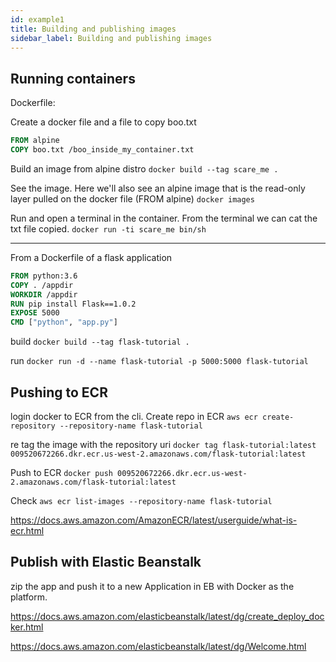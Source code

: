 ```yaml
---
id: example1
title: Building and publishing images
sidebar_label: Building and publishing images
---
```


## Running containers

Dockerfile:

Create a docker file and a file to copy boo.txt

```Dockerfile
FROM alpine
COPY boo.txt /boo_inside_my_container.txt
```

Build an image from alpine distro
`docker build --tag scare_me .`

See the image. Here we'll also see an alpine image that is the read-only layer pulled on the docker file (FROM alpine)
`docker images`

Run and open a terminal in the container. From the terminal we can cat the txt file copied.
`docker run -ti scare_me bin/sh`

---

From a Dockerfile of a flask application

```Dockerfile
FROM python:3.6
COPY . /appdir
WORKDIR /appdir
RUN pip install Flask==1.0.2
EXPOSE 5000
CMD ["python", "app.py"]
```

build
`docker build --tag flask-tutorial .`

run
`docker run -d --name flask-tutorial -p 5000:5000 flask-tutorial`

## Pushing to ECR

login docker to ECR from the cli. Create repo in ECR
`aws ecr create-repository --repository-name flask-tutorial`

re tag the image with the repository uri
`docker tag flask-tutorial:latest 009520672266.dkr.ecr.us-west-2.amazonaws.com/flask-tutorial:latest`

Push to ECR
`docker push 009520672266.dkr.ecr.us-west-2.amazonaws.com/flask-tutorial:latest`

Check
`aws ecr list-images --repository-name flask-tutorial`

https://docs.aws.amazon.com/AmazonECR/latest/userguide/what-is-ecr.html

## Publish with Elastic Beanstalk

zip the app and push it to a new Application in EB with Docker as the platform.

https://docs.aws.amazon.com/elasticbeanstalk/latest/dg/create_deploy_docker.html

https://docs.aws.amazon.com/elasticbeanstalk/latest/dg/Welcome.html
